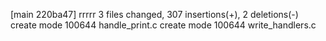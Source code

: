 [main 220ba47] rrrrr
 3 files changed, 307 insertions(+), 2 deletions(-)
 create mode 100644 handle_print.c
 create mode 100644 write_handlers.c
